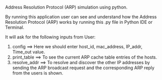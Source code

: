 Address Resolution Protocol (ARP) simulation using python. 

By running this application user can see and understand how the Address Resolution Protocol (ARP) works by running this .py file in Python IDE 
or Terminal.

It will ask for the following inputs from User:

1. config ==> Here we should enter host_id, mac_address, IP_addr, Time_out value.
2. print_table  ==> To see the current ARP cache table entries of the hosts.
3. resolve_addr ==> To resolve and discover the other IP addresses by sending the ARP broadcast request and the corresponding ARP reply
   from the users is shown.
  
  



